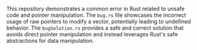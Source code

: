 This repository demonstrates a common error in Rust related to unsafe code and pointer manipulation. The `bug.rs` file showcases the incorrect usage of raw pointers to modify a vector, potentially leading to undefined behavior. The `bugSolution.rs` provides a safe and correct solution that avoids direct pointer manipulation and instead leverages Rust's safe abstractions for data manipulation.